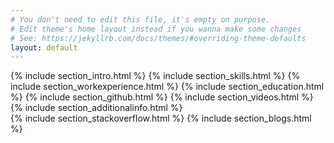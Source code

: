 ```yaml
---
# You don't need to edit this file, it's empty on purpose.
# Edit theme's home layout instead if you wanna make some changes
# See: https://jekyllrb.com/docs/themes/#overriding-theme-defaults
layout: default
---
```


<div class="row">
    <div class="col-md-9 rightBorder">
        {% include section_intro.html %}
        {% include section_skills.html %}
        {% include section_workexperience.html %}
        {% include section_education.html %}
        {% include section_github.html %}
        {% include section_videos.html %}
        {% include section_additionalinfo.html %}
    </div>
    <div class="col-md-3">
        {% include section_stackoverflow.html %}
        {% include section_blogs.html %}
    </div>
</div>
